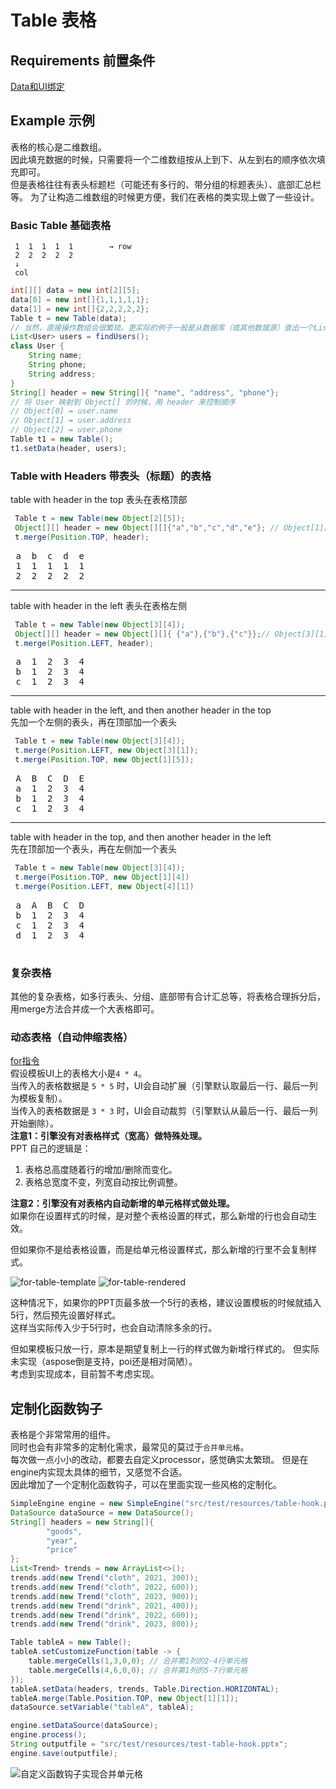 # Table 表格
## Requirements 前置条件
[Data和UI绑定](../BindData.md)

## Example 示例
表格的核心是二维数组。  
因此填充数据的时候，只需要将一个二维数组按从上到下、从左到右的顺序依次填充即可。  
但是表格往往有表头标题栏（可能还有多行的、带分组的标题表头）、底部汇总栏等。
为了让构造二维数组的时候更方便，我们在表格的类实现上做了一些设计。
### Basic Table 基础表格
```
 1  1  1  1  1        → row
 2  2  2  2  2
 ↓
 col
```
```java
int[][] data = new int[2][5];
data[0] = new int[]{1,1,1,1,1};
data[1] = new int[]{2,2,2,2,2}; 
Table t = new Table(data);
// 当然，直接操作数组会很繁琐。更实际的例子一般是从数据库（或其他数据源）查出一个List。
List<User> users = findUsers();
class User {
    String name;
    String phone;
    String address;
}
String[] header = new String[]{ "name", "address", "phone"};
// 将 User 映射到 Object[] 的时候，用 header 来控制顺序
// Object[0] = user.name
// Object[1] = user.address
// Object[2] = user.phone
Table t1 = new Table();
t1.setData(header, users);
```

### Table with Headers 带表头（标题）的表格  

 table with header in the top  表头在表格顶部 
```java
 Table t = new Table(new Object[2][5]);
 Object[][] header = new Object[][]{"a","b","c","d","e"}; // Object[1][5]
 t.merge(Position.TOP, header);
```
<pre>
 a  b  c  d  e
 1  1  1  1  1
 2  2  2  2  2
</pre>
 ------------------------------------------------------------
 table with header in the left  表头在表格左侧  
```java
 Table t = new Table(new Object[3][4]);
 Object[][] header = new Object[][]{ {"a"},{"b"},{"c"}};// Object[3][1]
 t.merge(Position.LEFT, header);
```
<pre>
 a  1  2  3  4
 b  1  2  3  4
 c  1  2  3  4
</pre>
 ------------------------------------------------------------
 table with header in the left, and then another header in the top  
 先加一个左侧的表头，再在顶部加一个表头  
```java
 Table t = new Table(new Object[3][4]);
 t.merge(Position.LEFT, new Object[3][1]);
 t.merge(Position.TOP, new Object[1][5]);
```
<pre>
 A  B  C  D  E
 a  1  2  3  4
 b  1  2  3  4
 c  1  2  3  4
</pre>
 ------------------------------------------------------------
 table with header in the top, and then another header in the left  
 先在顶部加一个表头，再在左侧加一个表头  
```java
 Table t = new Table(new Object[3][4]);
 t.merge(Position.TOP, new Object[1][4])
 t.merge(Position.LEFT, new Object[4][1])
```

<pre>
 a  A  B  C  D
 b  1  2  3  4
 c  1  2  3  4
 d  1  2  3  4
 </pre>

### 复杂表格
其他的复杂表格，如多行表头、分组、底部带有合计汇总等，将表格合理拆分后，用merge方法合并成一个大表格即可。

### 动态表格（自动伸缩表格）
[for指令](../directive/for.md)  
假设模板UI上的表格大小是`4 * 4`。  
当传入的表格数据是 `5 * 5` 时，UI会自动扩展（引擎默认取最后一行、最后一列为模板复制）。  
当传入的表格数据是 `3 * 3` 时，UI会自动裁剪（引擎默认从最后一行、最后一列开始删除）。  
**注意1：引擎没有对表格样式（宽高）做特殊处理。**  
PPT 自己的逻辑是：  
1. 表格总高度随着行的增加/删除而变化。  
2. 表格总宽度不变，列宽自动按比例调整。

**注意2：引擎没有对表格内自动新增的单元格样式做处理。**  
如果你在设置样式的时候，是对整个表格设置的样式，那么新增的行也会自动生效。  

但如果你不是给表格设置，而是给单元格设置样式，那么新增的行里不会复制样式。

![for-table-template](../images/for-table-template.png)
![for-table-rendered](../images/for-table-rendered.png)

这种情况下，如果你的PPT页最多放一个5行的表格，建议设置模板的时候就插入5行，然后预先设置好样式。  
这样当实际传入少于5行时，也会自动清除多余的行。

但如果模板只放一行，原本是期望复制上一行的样式做为新增行样式的。
但实际未实现（aspose倒是支持，poi还是相对简陋）。  
考虑到实现成本，目前暂不考虑实现。

## 定制化函数钩子
表格是个非常常用的组件。  
同时也会有非常多的定制化需求，最常见的莫过于`合并单元格`。  
每次做一点小小的改动，都要去自定义processor，感觉确实太繁琐。
但是在engine内实现太具体的细节，又感觉不合适。  
因此增加了一个定制化函数钩子，可以在里面实现一些风格的定制化。  

```java
SimpleEngine engine = new SimpleEngine("src/test/resources/table-hook.pptx");
DataSource dataSource = new DataSource();
String[] headers = new String[]{
        "goods",
        "year",
        "price"
};
List<Trend> trends = new ArrayList<>();
trends.add(new Trend("cloth", 2021, 300));
trends.add(new Trend("cloth", 2022, 600));
trends.add(new Trend("cloth", 2023, 900));
trends.add(new Trend("drink", 2021, 400));
trends.add(new Trend("drink", 2022, 600));
trends.add(new Trend("drink", 2023, 800));

Table tableA = new Table();
tableA.setCustomizeFunction(table -> {
    table.mergeCells(1,3,0,0); // 合并第1列的2-4行单元格
    table.mergeCells(4,6,0,0); // 合并第1列的5-7行单元格
});
tableA.setData(headers, trends, Table.Direction.HORIZONTAL);
tableA.merge(Table.Position.TOP, new Object[1][1]);
dataSource.setVariable("tableA", tableA);

engine.setDataSource(dataSource);
engine.process();
String outputfile = "src/test/resources/test-table-hook.pptx";
engine.save(outputfile);
```
![自定义函数钩子实现合并单元格](../images/table-hook.png)